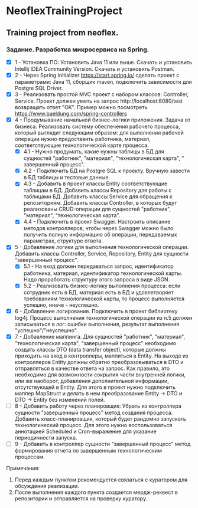 # NeoflexTrainingProject

## Training project from neoflex.

### Задание. Разработка микросервиса на Spring.

- [x] 1 - Установка ПО:
  Установить Java 11 или выше. Скачать и установить Intellij IDEA Community Version. Скачать и установить Postman.
- [x] 2 - Через Spring Initializer https://start.spring.io/ сделать проект с параметрами: Java 11, сборщик maven, подключить
  зависимости для Postgre SQL Driver.
- [x] 3 - Реализовать простой MVC проект с набором классов: Controller, Service. Проект должен уметь на
  запрос http://localhost:8080/test возвращать ответ "OK". Пример можно
  посмотреть https://www.baeldung.com/spring-controllers
- [x] 4 - Продумывание начальной бизнес-логики приложения. Задача от бизнеса. Реализовать систему обеспечения рабочего
  процесса, который выглядит следующим образом: для выполнения рабочей операции нужно предоставить работника, материал,
  соответствующие технологической карте процесса.
    - [x] 4.1 - Нужно продумать, какие нужны таблицы в БД для сущностей "работник", "материал", "технологическая карта", "
      завершенный процесс".
    - [x] 4.2 - Подключить БД на Postgre SQL к проекту. Вручную завести в БД таблицы и тестовые данные.
    - [x] 4.3 - Добавить в проект классы Entity соответствующие таблицам в БД. Добавить классы Repository для работы с
      таблицами БД. Добавить классы Service для обращения к репозиториям. Добавить классы Controller, в которых будут
      реализованы CRUD-операции для сущностей "работник", "материал", "технологическая карта".
    - [x] 4.4 - Подключить в проект Swagger. Настроить описание методов контроллеров, чтобы через Swagger можно было получить
      полную информацию об операции, передаваемых параметрах, структуре ответа.
- [x] 5 - Добавление логики для выполнения технологической операции. Добавить классы Controller, Service, Repository, Entity
  для сущности "завершенный процесс".
    - [x] 5.1 - На вход должен передаваться запрос, идентификатор работника, материал, идентификатор технологической карты.
      Надо проработать структуру этого запроса в виде JSON.
    - [x] 5.2 - Реализовать бизнес-логику выполнения процесса: если сотрудник есть в БД, материал есть в БД и удовлетворяет
      требованиям технологической карты, то процесс выполняется успешно, иначе - неуспешно.
- [x] 6 - Добавление логирования. Подключить в проект библиотеку log4j. Процесс выполнения технологической операции из п.5
  должен записываться в лог: ошибки выполнения, результат выполнения "успешно"/"неуспешно".
- [x] 7 - Добавление маппинга. Для сущностей "работник", "материал", "технологическая карта", "завершенный процесс"
  необходимо создать классы DTO (data transfer object), которые должны приходить на вход в контроллеры, маппиться в
  Entity. На выходе из контроллеров Entity должны обратно преобразовываться в DTO и отправляться в качестве ответа на
  запрос. Как правило, это необходимо для возможности сокрытия части внутренней логики, или же наоборот, добавления
  дополнительной информации, отсутствующей в Entity. Для этого в проект нужно подключить маппер MapStruct и делать в нем
  преобразование Entity -> DTO и DTO -> Entity без изменений полей.
- [ ] 8 - Добавить работу через планировщик:
  Убрать из контроллера сущности "завершенный процесс" метод создания процесса. Добавить класс-планировщик, который
  будет рандомно запускать технологический процесс. Для этого нужно воспользоваться аннотацией Scheduled и
  Cron-выражение для указание периодичности запуска.
- [ ] 9 - Добавить в контроллер сущности "завершенный процесс" метод формирования отчета по завершенным технологическим
  процессам.

Примечания:

1. Перед каждым пунктом рекомендуется связаться с куратором для обсуждения реализации.
2. После выполнения каждого пункта создается мердж-реквест в репозитории и отправляется на проверку куратору.
